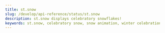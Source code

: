 ```yaml
---
title: st.snow
slug: /develop/api-reference/status/st.snow
description: st.snow displays celebratory snowflakes!
keywords: st.snow, celebratory snow, snow animation, winter celebration, snowflakes animation, celebration effect, seasonal celebration, snow effect
---
```


<Autofunction function="streamlit.snow" />
